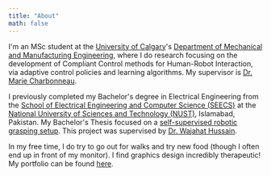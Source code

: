 ```yaml
---
title: "About"
math: false
---
```


I'm an MSc student at the [University of Calgary](https://www.ucalgary.ca)'s [Department of Mechanical and Manufacturing Engineering](https://schulich.ucalgary.ca/mechanical-manufacturing), where I do research focusing on the development of Compliant Control methods for Human-Robot Interaction, via adaptive control policies and learning algorithms. My supervisor is [Dr. Marie Charbonneau](https://profiles.ucalgary.ca/marie-charbonneau).

I previously completed my Bachelor's degree in Electrical Engineering from the [School of Electrical Engineering and Computer Science (SEECS)](https://seecs.nust.edu.pk) at the [National University of Sciences and Technology (NUST)](https://nust.edu.pk), Islamabad, Pakistan. My Bachelor's Thesis focused on a [self-supervised robotic grasping setup](https://github.com/danyalsaqib/self-supervised-robotic-grasping.git). This project was supervised by [Dr. Wajahat Hussain](https://seecs.nust.edu.pk/faculty/muhammad-wajahat-hussain/).

In my free time, I do try to go out for walks and try new food (though I often end up in front of my monitor). I find graphics design incredibly therapeutic! My portfolio can be found [here](https://danyalsaqib.crevado.com/danyal-saqib-portfolio).